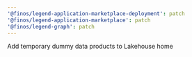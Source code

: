 ```yaml
---
'@finos/legend-application-marketplace-deployment': patch
'@finos/legend-application-marketplace': patch
'@finos/legend-graph': patch
---
```


Add temporary dummy data products to Lakehouse home
